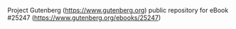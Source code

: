 Project Gutenberg (https://www.gutenberg.org) public repository for eBook #25247 (https://www.gutenberg.org/ebooks/25247)
